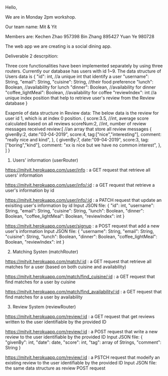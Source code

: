 Hello,

We are in Monday 2pm workshop. 

Our team name: Mit & Yit

Members are:  Kechen Zhao 957398
              Bin Zhang   895427
              Yuan Ye     980728

The web app we are creating is a social dining app.

Deliverable 2 descrpition:

Three core functionalities have been implemented separately by using three routers.
Currently our database has users with id 1~9. The data structure of Users data is 
{
  "id": int,  //a unique int that identify a user
  "username": String,
  "email": String,
  "cuisine": String, //their food preference
  "lunch": Boolean, //availability for lunch 
  "dinner": Boolean, //availability for dinner
  "coffee_lightMeal": Boolean, //availability for coffee
  "reviewIndex": int //a unique index position that help to retrieve user's review from the Review database
}

Exapmle of data structure in Review data: The below data is the review for user id 1, which is at index 0 position. 
{
        score:3.5, //int, average score calculated based on all reviews
        scoreNum:2, //int, number of review messages received
        review:[ //an array that store all review messages 
            {
                givenBy:2,
                date:"03-04-2019",
                score:4,
                tag:["nice","interesting"],
                comment: "really nice and kind",
            },
            {
                givenBy:7,
                date:"09-04-2019",
                score:3,
                tag:["boring","kind"],
                comment: "xx is nice but we have no common interest",
            },
        ]
    }


1. Users' information (userRouter)

https://mityit.herokuapp.com/user/info : a GET request that retrieve all users' information

https://mityit.herokuapp.com/user/info/:id : a GET request that retrieve a user's information by id

https://mityit.herokuapp.com/user/info/:id : a PATCH request that update an exisiting user's information by id
Input JSON file:
{
  "id": int,
  "username": String,
  "email": String,
  "cuisine": String,
  "lunch": Boolean,
  "dinner": Boolean,
  "coffee_lightMeal": Boolean,
  "reviewIndex": int
}
    
https://mityit.herokuapp.com/user/signup : a POST request that add a new user's information
Input JSON file: 
{
  "username": String,
  "email": String,
  "cuisine": String,
  "lunch": Boolean,
  "dinner": Boolean,
  "coffee_lightMeal": Boolean,
  "reviewIndex": int
}

2. Matching Systen (matchRouter)

https://mityit.herokuapp.com/match/:id : a GET request that retrieve all matches for a user (based on both cuisine and availability)

https://mityit.herokuapp.com/match/find_cuisine/:id : a GET request that find matches for a user by cuisine 

https://mityit.herokuapp.com/match/find_availability/:id : a GET request that find matches for a user by availability  
  
3. Review System (reviewRouter)

https://mityit.herokuapp.com/review/:id : a GET request that get reviews written to the user identifiable by the provided ID

https://mityit.herokuapp.com/review/:id : a POST request that write a new review to the user identifiable by the provided ID 
Input JSON file: 
{
"givenBy": int,
"date": date,
"score": int,
"tag": array of Strings,
"comment": String
}

https://mityit.herokuapp.com/review/:id : a PSTCH request that modeify an existing review to the user identifiable by the provided ID 
Input JSON file: the same data structure as review POST request
